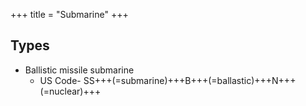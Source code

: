 +++
title = "Submarine"
+++

## Types
- Ballistic missile submarine 
  - US Code- SS+++(=submarine)+++B+++(=ballastic)+++N+++(=nuclear)+++